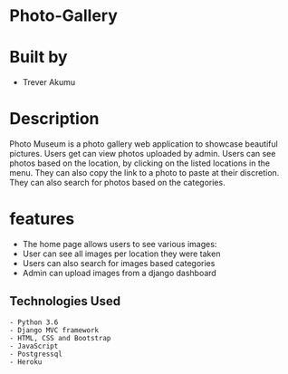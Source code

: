 # Photo-Gallery

# Built by
- Trever Akumu

# Description
Photo Museum is a photo gallery web application to showcase beautiful pictures. Users get can view photos uploaded by admin. Users can see photos based on the location, by clicking on the listed locations in the menu. They can also copy the link to a photo to paste at their discretion. They can also search for photos based on the categories.

# features
- The home page allows users to see various images:
- User can see all images per location they were taken
- Users can also search for images based categories
- Admin can upload images from a django dashboard

## Technologies Used
    - Python 3.6
    - Django MVC framework
    - HTML, CSS and Bootstrap
    - JavaScript
    - Postgressql
    - Heroku

